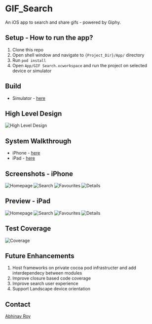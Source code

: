 # GIF_Search
An iOS app to search and share gifs - powered by Giphy.

## Setup - How to run the app?

1. Clone this repo
2. Open shell window and navigate to `{Project_Dir}/App/` directory
3. Run `pod install`
4. Open `App/GIF Search.xcworkspace` and run the project on selected device or simulator

## Build
- Simulator - [here](https://github.com/abhinavroy23/GIF_Search/tree/main/build/GIF%20Search.app)

## High Level Design
![High Level Design](https://github.com/abhinavroy23/GIF_Search/blob/main/docs/HighLevelDesign.png?raw=true)

## System Walkthrough
- iPhone - [here](https://youtu.be/pWQdvQQNhQM)
- iPad - [here](https://youtu.be/SR6xgEbJFcA)

<!-- ## App Preview
![Homepage](https://github.com/abhinavroy23/GIF_Search/blob/main/docs/HomePage.mov.gif?raw=true)
![Search](https://github.com/abhinavroy23/GIF_Search/blob/main/docs/Search.mov.gif)
![Favourites](https://github.com/abhinavroy23/GIF_Search/blob/main/docs/Favourites.mov.gif)
![Details](https://github.com/abhinavroy23/GIF_Search/blob/main/docs/Details.mov.gif)
-->
## Screenshots - iPhone
![Homepage](https://github.com/abhinavroy23/GIF_Search/blob/main/docs/Homepage_iPad.png?raw=true)
![Search](https://github.com/abhinavroy23/GIF_Search/blob/main/docs/Search_iPad.png?raw=true)
![Favourites](https://github.com/abhinavroy23/GIF_Search/blob/main/docs/Favourites_iPad.png?raw=true)
![Details](https://github.com/abhinavroy23/GIF_Search/blob/main/docs/Details_iPad.png?raw=true)

## Preview - iPad
![Homepage](https://github.com/abhinavroy23/GIF_Search/blob/main/docs/Homepage_iPhone.png?raw=true)
![Search](https://github.com/abhinavroy23/GIF_Search/blob/main/docs/Search_iPhone.png?raw=true)
![Favourites](https://github.com/abhinavroy23/GIF_Search/blob/main/docs/Favourites_iPhone.png?raw=true)
![Details](https://github.com/abhinavroy23/GIF_Search/blob/main/docs/Details_iPhone.png?raw=true)

## Test Coverage
![Coverage](https://github.com/abhinavroy23/GIF_Search/blob/main/docs/GIF_Search_UT_Coverage.png)

## Future Enhancements
1. Host frameworks on private cocoa pod infrastructer and add interdependecy between modules
2. Improve closure based code coverage
3. Improve search user experience
4. Support Landscape device orientation

## Contact
[Abhinav Roy](https://www.linkedin.com/in/abhinavroy23/)

